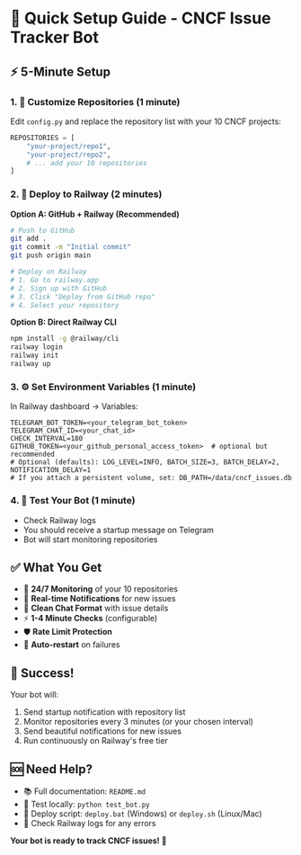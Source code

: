 # 🚀 Quick Setup Guide - CNCF Issue Tracker Bot

## ⚡ 5-Minute Setup

### 1. 📝 Customize Repositories (1 minute)
Edit `config.py` and replace the repository list with your 10 CNCF projects:

```python
REPOSITORIES = [
    "your-project/repo1",
    "your-project/repo2",
    # ... add your 10 repositories
]
```

### 2. 🚀 Deploy to Railway (2 minutes)

**Option A: GitHub + Railway (Recommended)**
```bash
# Push to GitHub
git add .
git commit -m "Initial commit"
git push origin main

# Deploy on Railway
# 1. Go to railway.app
# 2. Sign up with GitHub
# 3. Click "Deploy from GitHub repo"
# 4. Select your repository
```

**Option B: Direct Railway CLI**
```bash
npm install -g @railway/cli
railway login
railway init
railway up
```

### 3. ⚙️ Set Environment Variables (1 minute)
In Railway dashboard → Variables:
```
TELEGRAM_BOT_TOKEN=<your_telegram_bot_token>
TELEGRAM_CHAT_ID=<your_chat_id>
CHECK_INTERVAL=180
GITHUB_TOKEN=<your_github_personal_access_token>  # optional but recommended
# Optional (defaults): LOG_LEVEL=INFO, BATCH_SIZE=3, BATCH_DELAY=2, NOTIFICATION_DELAY=1
# If you attach a persistent volume, set: DB_PATH=/data/cncf_issues.db
```

### 4. 🎯 Test Your Bot (1 minute)
- Check Railway logs
- You should receive a startup message on Telegram
- Bot will start monitoring repositories

## ✅ What You Get

- 🤖 **24/7 Monitoring** of your 10 repositories
- 📱 **Real-time Notifications** for new issues
- 🎨 **Clean Chat Format** with issue details
- ⚡ **1-4 Minute Checks** (configurable)
- 🛡️ **Rate Limit Protection**
- 🔄 **Auto-restart** on failures

## 🎉 Success!

Your bot will:
1. Send startup notification with repository list
2. Monitor repositories every 3 minutes (or your chosen interval)
3. Send beautiful notifications for new issues
4. Run continuously on Railway's free tier

## 🆘 Need Help?

- 📚 Full documentation: `README.md`
- 🧪 Test locally: `python test_bot.py`
- 🚀 Deploy script: `deploy.bat` (Windows) or `deploy.sh` (Linux/Mac)
- 📧 Check Railway logs for any errors

**Your bot is ready to track CNCF issues! 🎯**
